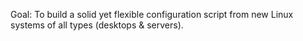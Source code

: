 Goal: To build a solid yet flexible configuration script from new Linux systems of all types (desktops & servers).
